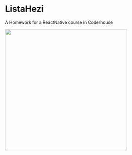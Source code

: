 # ListaHezi

A Homework for a ReactNative course in Coderhouse

<img src="https://user-images.githubusercontent.com/13218725/178125252-ad138207-cf55-43c5-9537-ce22c7031ea6.gif" width=400 />

